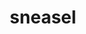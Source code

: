 ---
id: 215
title: sneasel
types: [dark,ice]
image: https://raw.githubusercontent.com/PokeAPI/sprites/master/sprites/pokemon/215.png
---